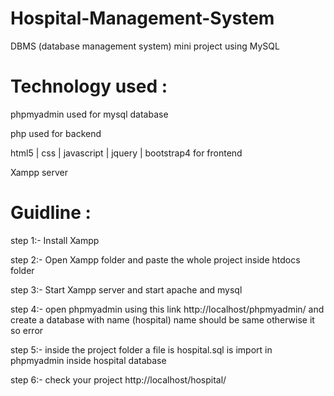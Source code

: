 # Hospital-Management-System
DBMS (database management system) mini project using MySQL

# Technology used :
phpmyadmin used for mysql database

php used for backend

html5 | css | javascript | jquery | bootstrap4 for frontend

Xampp server

# Guidline :
step 1:- Install Xampp

step 2:- Open Xampp folder and paste the whole project inside htdocs folder

step 3:- Start Xampp server and start apache and mysql

step 4:- open phpmyadmin using this link http://localhost/phpmyadmin/ and create a database with name (hospital) name should be same otherwise it so error

step 5:- inside the project folder a file is hospital.sql is import in phpmyadmin inside hospital database

step 6:- check your project http://localhost/hospital/
